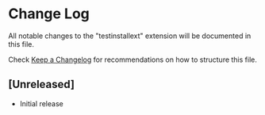 # Change Log

All notable changes to the "testinstallext" extension will be documented in this file.

Check [Keep a Changelog](http://keepachangelog.com/) for recommendations on how to structure this file.

## [Unreleased]

- Initial release